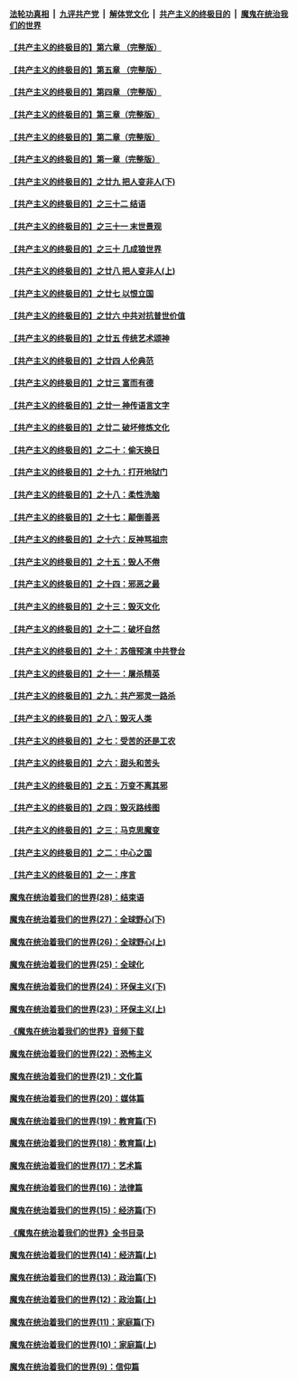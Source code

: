 ####  [法轮功真相](../../../../basic/blob/master/README.md?t=04061530) &nbsp;|&nbsp; [九评共产党](../../../../9ping.md/blob/master/README.md?t=04061530) &nbsp;|&nbsp; [解体党文化](../../../../jtdwh.md/blob/master/README.md?t=04061530)  &nbsp;|&nbsp; [共产主义的终极目的](../../../../gczydzjmd.md/blob/master/README.md?t=04061530) &nbsp;|&nbsp; [魔鬼在统治我们的世界](../../../../mgztzwmdsj.md/blob/master/README.md?t=04061530) 

#### [【共产主义的终极目的】第六章 （完整版）](../pages/nsc422/n11428913.md?t=04061530) 

#### [【共产主义的终极目的】第五章 （完整版）](../pages/nsc422/n11428912.md?t=04061530) 

#### [【共产主义的终极目的】第四章 （完整版）](../pages/nsc422/n11428907.md?t=04061530) 

#### [【共产主义的终极目的】第三章（完整版）](../pages/nsc422/n11428848.md?t=04061530) 

#### [【共产主义的终极目的】第二章（完整版）](../pages/nsc422/n11428831.md?t=04061530) 

#### [【共产主义的终极目的】第一章（完整版）](../pages/nsc422/n11417651.md?t=04061530) 

#### [【共产主义的终极目的】之廿九 把人变非人(下)](../pages/nsc422/n11344140.md?t=04061530) 

#### [【共产主义的终极目的】之三十二 结语](../pages/nsc422/n11360535.md?t=04061530) 

#### [【共产主义的终极目的】之三十一 末世景观](../pages/nsc422/n11351129.md?t=04061530) 

#### [【共产主义的终极目的】之三十 几成狼世界](../pages/nsc422/n11348280.md?t=04061530) 

#### [【共产主义的终极目的】之廿八 把人变非人(上)](../pages/nsc422/n11340492.md?t=04061530) 

#### [【共产主义的终极目的】之廿七 以恨立国](../pages/nsc422/n11336944.md?t=04061530) 

#### [【共产主义的终极目的】之廿六 中共对抗普世价值](../pages/nsc422/n11324785.md?t=04061530) 

#### [【共产主义的终极目的】之廿五 传统艺术颂神](../pages/nsc422/n11296396.md?t=04061530) 

#### [【共产主义的终极目的】之廿四 人伦典范](../pages/nsc422/n11296397.md?t=04061530) 

#### [【共产主义的终极目的】之廿三 富而有德](../pages/nsc422/n11283598.md?t=04061530) 

#### [【共产主义的终极目的】之廿一 神传语言文字](../pages/nsc422/n11263265.md?t=04061530) 

#### [【共产主义的终极目的】之廿二 破坏修炼文化](../pages/nsc422/n11245728.md?t=04061530) 

#### [【共产主义的终极目的】之二十：偷天换日](../pages/nsc422/n11238846.md?t=04061530) 

#### [【共产主义的终极目的】之十九：打开地狱门](../pages/nsc422/n11206376.md?t=04061530) 

#### [【共产主义的终极目的】之十八：柔性洗脑](../pages/nsc422/n11199994.md?t=04061530) 

#### [【共产主义的终极目的】之十七：颠倒善恶](../pages/nsc422/n11179782.md?t=04061530) 

#### [【共产主义的终极目的】之十六：反神骂祖宗](../pages/nsc422/n11166798.md?t=04061530) 

#### [【共产主义的终极目的】之十五：毁人不倦](../pages/nsc422/n11166792.md?t=04061530) 

#### [【共产主义的终极目的】之十四：邪恶之最](../pages/nsc422/n11150249.md?t=04061530) 

#### [【共产主义的终极目的】之十三：毁灭文化](../pages/nsc422/n11135227.md?t=04061530) 

#### [【共产主义的终极目的】之十二：破坏自然](../pages/nsc422/n11135214.md?t=04061530) 

#### [【共产主义的终极目的】之十：苏俄预演 中共登台](../pages/nsc422/n11118424.md?t=04061530) 

#### [【共产主义的终极目的】之十一：屠杀精英](../pages/nsc422/n11118442.md?t=04061530) 

#### [【共产主义的终极目的】之九：共产邪灵一路杀](../pages/nsc422/n11114139.md?t=04061530) 

#### [【共产主义的终极目的】之八：毁灭人类](../pages/nsc422/n11108503.md?t=04061530) 

#### [【共产主义的终极目的】之七：受苦的还是工农](../pages/nsc422/n11101809.md?t=04061530) 

#### [【共产主义的终极目的】之六：甜头和苦头](../pages/nsc422/n11096971.md?t=04061530) 

#### [【共产主义的终极目的】之五：万变不离其邪](../pages/nsc422/n11091285.md?t=04061530) 

#### [【共产主义的终极目的】之四：毁灭路线图](../pages/nsc422/n11086284.md?t=04061530) 

#### [【共产主义的终极目的】之三：马克思魔变](../pages/nsc422/n11061941.md?t=04061530) 

#### [【共产主义的终极目的】之二：中心之国](../pages/nsc422/n11047728.md?t=04061530) 

#### [【共产主义的终极目的】之一：序言](../pages/nsc422/n11086077.md?t=04061530) 

#### [魔鬼在统治着我们的世界(28)：结束语](../pages/nsc422/n10936246.md?t=04061530) 

#### [魔鬼在统治着我们的世界(27)：全球野心(下)](../pages/nsc422/n10928319.md?t=04061530) 

#### [魔鬼在统治着我们的世界(26)：全球野心(上)](../pages/nsc422/n10900318.md?t=04061530) 

#### [魔鬼在统治着我们的世界(25)：全球化](../pages/nsc422/n10788205.md?t=04061530) 

#### [魔鬼在统治着我们的世界(24)：环保主义(下)](../pages/nsc422/n10695307.md?t=04061530) 

#### [魔鬼在统治着我们的世界(23)：环保主义(上)](../pages/nsc422/n10688613.md?t=04061530) 

#### [《魔鬼在统治着我们的世界》音频下载](../pages/nsc422/n10635553.md?t=04061530) 

#### [魔鬼在统治着我们的世界(22)：恐怖主义](../pages/nsc422/n10614727.md?t=04061530) 

#### [魔鬼在统治着我们的世界(21)：文化篇](../pages/nsc422/n10597706.md?t=04061530) 

#### [魔鬼在统治着我们的世界(20)：媒体篇](../pages/nsc422/n10586579.md?t=04061530) 

#### [魔鬼在统治着我们的世界(19)：教育篇(下)](../pages/nsc422/n10564808.md?t=04061530) 

#### [魔鬼在统治着我们的世界(18)：教育篇(上)](../pages/nsc422/n10526970.md?t=04061530) 

#### [魔鬼在统治着我们的世界(17)：艺术篇](../pages/nsc422/n10499093.md?t=04061530) 

#### [魔鬼在统治着我们的世界(16)：法律篇](../pages/nsc422/n10485969.md?t=04061530) 

#### [魔鬼在统治着我们的世界(15)：经济篇(下)](../pages/nsc422/n10469975.md?t=04061530) 

#### [《魔鬼在统治着我们的世界》全书目录](../pages/nsc422/n10464261.md?t=04061530) 

#### [魔鬼在统治着我们的世界(14)：经济篇(上)](../pages/nsc422/n10457370.md?t=04061530) 

#### [魔鬼在统治着我们的世界(13)：政治篇(下)](../pages/nsc422/n10448270.md?t=04061530) 

#### [魔鬼在统治着我们的世界(12)：政治篇(上)](../pages/nsc422/n10444576.md?t=04061530) 

#### [魔鬼在统治着我们的世界(11)：家庭篇(下)](../pages/nsc422/n10440961.md?t=04061530) 

#### [魔鬼在统治着我们的世界(10)：家庭篇(上)](../pages/nsc422/n10435448.md?t=04061530) 

#### [魔鬼在统治着我们的世界(9)：信仰篇](../pages/nsc422/n10432159.md?t=04061530) 

